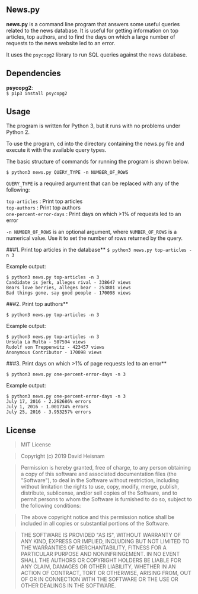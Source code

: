 ## News.py

**news.py** is a command line program that answers some useful queries related to the news database. It is useful for getting information on top articles, top authors, and to find the days on which a large number of requests to the news website led to an error.

It uses the `psycopg2` library to run SQL queries against the news database.

## Dependencies

**psycopg2**:  
`$ pip3 install psycopg2`

## Usage

The program is written for Python 3, but it runs with no problems under Python 2.

To use the program, cd into the directory containing the news.py file and execute it with the available query types.

The basic structure of commands for running the program is shown below.

`$ python3 news.py QUERY_TYPE -n NUMBER_OF_ROWS`

`QUERY_TYPE` is a required argument that can be replaced with any of the following:

`top-articles` : Print top articles  
`top-authors` : Print top authors  
`one-percent-error-days` : Print days on which >1% of requests led to an error

`-n NUMBER_OF_ROWS` is an optional argument, where `NUMBER_OF_ROWS` is a numerical value. Use it to set the number of rows returned by the query.

###1. Print top articles in the database**
`$ python3 news.py top-articles -n 3`

Example output:

    $ python3 news.py top-articles -n 3
    Candidate is jerk, alleges rival - 338647 views
    Bears love berries, alleges bear - 253801 views
    Bad things gone, say good people - 170098 views

###2. Print top authors**

`$ python3 news.py top-articles -n 3`

Example output:

    $ python3 news.py top-articles -n 3
    Ursula La Multa - 507594 views
    Rudolf von Treppenwitz - 423457 views
    Anonymous Contributor - 170098 views

###3. Print days on which >1% of page requests led to an error**

`$ python3 news.py one-percent-error-days -n 3`

Example output:

    $ python3 news.py one-percent-error-days -n 3
    July 17, 2016 - 2.262686% errors
    July 1, 2016 - 1.001734% errors
    July 25, 2016 - 3.953257% errors

## License
> MIT License

> Copyright (c) 2019 David Heisnam

> Permission is hereby granted, free of charge, to any person obtaining a copy
of this software and associated documentation files (the "Software"), to deal
in the Software without restriction, including without limitation the rights
to use, copy, modify, merge, publish, distribute, sublicense, and/or sell
copies of the Software, and to permit persons to whom the Software is
furnished to do so, subject to the following conditions:

> The above copyright notice and this permission notice shall be included in all
copies or substantial portions of the Software.

> THE SOFTWARE IS PROVIDED "AS IS", WITHOUT WARRANTY OF ANY KIND, EXPRESS OR
IMPLIED, INCLUDING BUT NOT LIMITED TO THE WARRANTIES OF MERCHANTABILITY,
FITNESS FOR A PARTICULAR PURPOSE AND NONINFRINGEMENT. IN NO EVENT SHALL THE
AUTHORS OR COPYRIGHT HOLDERS BE LIABLE FOR ANY CLAIM, DAMAGES OR OTHER
LIABILITY, WHETHER IN AN ACTION OF CONTRACT, TORT OR OTHERWISE, ARISING FROM,
OUT OF OR IN CONNECTION WITH THE SOFTWARE OR THE USE OR OTHER DEALINGS IN THE
SOFTWARE.
